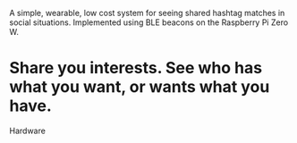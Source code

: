 A simple, wearable, low cost system for seeing shared hashtag matches in social situations. Implemented using BLE beacons on the Raspberry Pi Zero W.

# Share you interests. See who has what you want, or wants what you have.

Hardware


